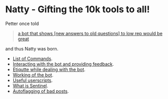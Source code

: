 # Natty - Gifting the 10k tools to all!

Petter once told 

> [a bot that shows [new answers to old questions] to low rep would be great](http://chat.stackoverflow.com/transcript/111347?m=32761853#32761853)

and thus Natty was born. 


- [List of Commands](/commands). 
- [Interacting with the bot and providing feedback](/interacting).
- [Etiqutte while dealing with the bot](/etiquette). 
- [Working of the bot](/working).
- [Useful userscripts](/userscripts). 
- [What is Sentinel](/sentinel).
- [Autoflagging of bad posts](/autoflagging). 
